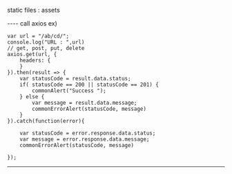 static files : assets



---- call axios
ex)

    var url = "/ab/cd/";
    console.log("URL : ",url)
    // get, post, put, delete
    axios.get(url, {
        headers: {
        }
    }).then(result => {
        var statusCode = result.data.status;
        if( statusCode == 200 || statusCode == 201) {
            commonAlert("Success ");            
        } else {
            var message = result.data.message;
            commonErrorAlert(statusCode, message)            
        }
    }).catch(function(error){

        var statusCode = error.response.data.status;
        var message = error.response.data.message;
        commonErrorAlert(statusCode, message)
        
    });
----